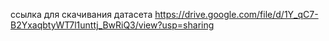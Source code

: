 ссылка для скачивания датасета https://drive.google.com/file/d/1Y_qC7-B2YxaqbtyWT7l1unttj_BwRiQ3/view?usp=sharing